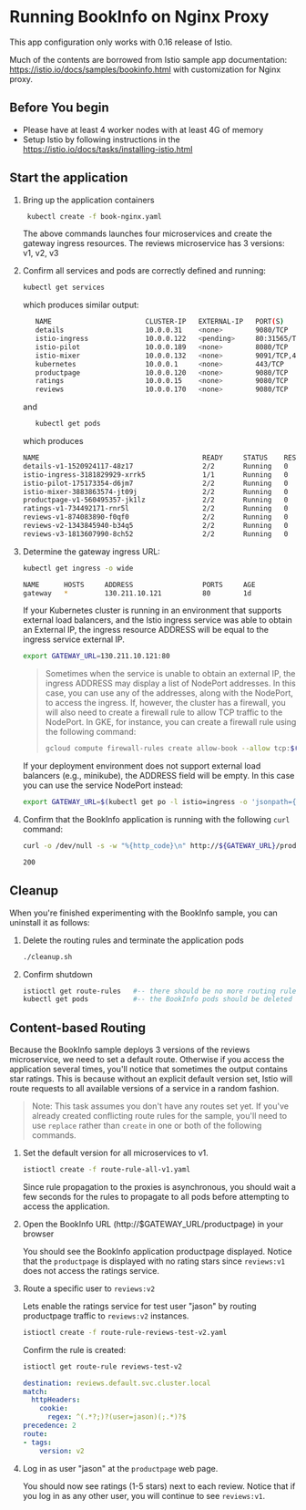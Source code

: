 # Running BookInfo on Nginx Proxy

This app configuration only works with 0.16 release of Istio.

Much of the contents are borrowed from Istio sample app documentation: https://istio.io/docs/samples/bookinfo.html
with customization for Nginx proxy.

## Before You begin

* Please have at least 4 worker nodes with at least 4G of memory
* Setup Istio by following instructions in the https://istio.io/docs/tasks/installing-istio.html


## Start the application

1.  Bring up the application containers

    ```bash
     kubectl create -f book-nginx.yaml
    ```
    The above commands launches four microservices and create the gateway ingress resources.
    The reviews microservice has 3 versions: v1, v2, v3
    
1.  Confirm all services and pods are correctly defined and running:

    ```bash
    kubectl get services
    ```    
    
    which produces similar output:
    
    ```bash
       NAME                       CLUSTER-IP   EXTERNAL-IP   PORT(S)              AGE
       details                    10.0.0.31    <none>        9080/TCP             6m
       istio-ingress              10.0.0.122   <pending>     80:31565/TCP         8m
       istio-pilot                10.0.0.189   <none>        8080/TCP             8m
       istio-mixer                10.0.0.132   <none>        9091/TCP,42422/TCP   8m
       kubernetes                 10.0.0.1     <none>        443/TCP              14d
       productpage                10.0.0.120   <none>        9080/TCP             6m
       ratings                    10.0.0.15    <none>        9080/TCP             6m
       reviews                    10.0.0.170   <none>        9080/TCP             6m
       ```
       
    and
    
    ```bash
       kubectl get pods
       ```
       
       which produces
       
       ```bash
       NAME                                        READY     STATUS    RESTARTS   AGE
       details-v1-1520924117-48z17                 2/2       Running   0          6m
       istio-ingress-3181829929-xrrk5              1/1       Running   0          8m
       istio-pilot-175173354-d6jm7                 2/2       Running   0          8m
       istio-mixer-3883863574-jt09j                2/2       Running   0          8m
       productpage-v1-560495357-jk1lz              2/2       Running   0          6m
       ratings-v1-734492171-rnr5l                  2/2       Running   0          6m
       reviews-v1-874083890-f0qf0                  2/2       Running   0          6m
       reviews-v2-1343845940-b34q5                 2/2       Running   0          6m
       reviews-v3-1813607990-8ch52                 2/2       Running   0          6m
       ```
       
       
1. Determine the gateway ingress URL:

   ```bash
   kubectl get ingress -o wide
   ```
   
   ```bash
   NAME      HOSTS     ADDRESS                 PORTS     AGE
   gateway   *         130.211.10.121          80        1d
   ```

   If your Kubernetes cluster is running in an environment that supports external load balancers,
   and the Istio ingress service was able to obtain an External IP, the ingress resource ADDRESS will be equal to the
   ingress service external IP.

   ```bash
   export GATEWAY_URL=130.211.10.121:80
   ```
   
   > Sometimes when the service is unable to obtain an external IP, the ingress ADDRESS may display a list
   > of NodePort addresses. In this case, you can use any of the addresses, along with the NodePort, to access the ingress. 
   > If, however, the cluster has a firewall, you will also need to create a firewall rule to allow TCP traffic to the NodePort.
   > In GKE, for instance, you can create a firewall rule using the following command:
   > ```bash
   > gcloud compute firewall-rules create allow-book --allow tcp:$(kubectl get svc istio-ingress -o jsonpath='{.spec.ports[0].nodePort}')
   > ```

   If your deployment environment does not support external load balancers (e.g., minikube), the ADDRESS field will be empty.
   In this case you can use the service NodePort instead:
   
   ```bash
   export GATEWAY_URL=$(kubectl get po -l istio=ingress -o 'jsonpath={.items[0].status.hostIP}'):$(kubectl get svc istio-ingress -o 'jsonpath={.spec.ports[0].nodePort}')
   ```
       
1. Confirm that the BookInfo application is running with the following `curl` command:

   ```bash
   curl -o /dev/null -s -w "%{http_code}\n" http://${GATEWAY_URL}/productpage
   ```
   ```bash
   200
   ```
   
## Cleanup

When you're finished experimenting with the BookInfo sample, you can uninstall it as follows:

1. Delete the routing rules and terminate the application pods

   ```bash
   ./cleanup.sh
   ```

1. Confirm shutdown

   ```bash
   istioctl get route-rules   #-- there should be no more routing rules
   kubectl get pods           #-- the BookInfo pods should be deleted
   ```

## Content-based Routing

Because the BookInfo sample deploys 3 versions of the reviews microservice, we need to set a default route. 
Otherwise if you access the application several times, you'll notice that sometimes the output contains star ratings. 
This is because without an explicit default version set, Istio will route requests to all available versions of a service in a random fashion.

> Note: This task assumes you don't have any routes set yet. If you've already created conflicting route rules for the sample, you'll need to use `replace` rather than `create` in one or both of the following commands.

1. Set the default version for all microservices to v1.

    ```bash
   istioctl create -f route-rule-all-v1.yaml
   ```

   Since rule propagation to the proxies is asynchronous, you should wait a few seconds for the rules
   to propagate to all pods before attempting to access the application.
   
   
1. Open the BookInfo URL (http://$GATEWAY_URL/productpage) in your browser

   You should see the BookInfo application productpage displayed.
   Notice that the `productpage` is displayed with no rating stars since `reviews:v1` does not access the ratings service.


1. Route a specific user to `reviews:v2`

   Lets enable the ratings service for test user "jason" by routing productpage traffic to
   `reviews:v2` instances.

   ```bash
   istioctl create -f route-rule-reviews-test-v2.yaml
   ```

   Confirm the rule is created:

   ```bash
   istioctl get route-rule reviews-test-v2
   ```
   ```yaml
   destination: reviews.default.svc.cluster.local
   match:
     httpHeaders:
       cookie:
         regex: ^(.*?;)?(user=jason)(;.*)?$
   precedence: 2
   route:
   - tags:
       version: v2
   ```

1. Log in as user "jason" at the `productpage` web page.

   You should now see ratings (1-5 stars) next to each review. Notice that if you log in as
   any other user, you will continue to see `reviews:v1`.